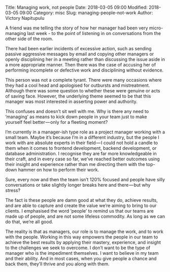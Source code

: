 Title: Managing work, not people
Date: 2018-03-05 09:00
Modified: 2018-03-05 09:00
Category: misc
Slug: managing-people-not-work
Author: Victory Napitupulu

A friend was me telling the story of how her manager had been very micro-managing last week - to the point of listening in on conversations from the other side of the room.

There had been earlier incidents of excessive action, such as sending passive aggressive messages by email and copying other managers or openly disciplining her in a meeting rather than discussing the issue aside in a more appropriate manner. Then there was the case of accusing her of performing incomplete or defective work and disciplining without evidence.

This person was not a complete tyrant. There were many occasions where they had a cool head and apologised for outbursts and mistreatment. Although there was some question to whether these were genuine or acts of saving face. However, the underlying theme seemed to be that this manager was most interested in asserting power and authority.

This confuses and doesn’t sit well with me. Why is there any need to ‘managing’ as means to kick down people in your team just to make yourself feel better — only for a fleeting moment?

I’m currently in a manager-ish type role as a project manager working with a small team. Maybe it’s because I’m in a different industry, but the people I work with are absolute experts in their field — I could not hold a candle to them when it comes to frontend development, backend development, or database administration. I recognise they are far more knowledgeable in their craft, and in every case so far, we’ve reached better outcomes using their insight and experience rather than me directing them with the top-down hammer on how to perform their work.

Sure, every now and then the team isn’t 120% focused and people have silly conversations or take slightly longer breaks here and there — but why stress?

The fact is these people are damn good at what they do, achieve results, and are able to capture and create the value we’re aiming to bring to our clients. I emphasised the word ‘people’ to remind us that our teams are made up of people, and are not some lifeless commodity. As long as we can do that, we’re all good.

The reality is that as managers, our role is to manage the work, and to work with the people.
Working in this way empowers the people in our team to achieve the best results by applying their mastery, experience, and insight to the challenges we seek to overcome. I don’t want to be the type of manager who is the impediment themselves. I want to believe in my team and their ability. And in most cases, when you give people a chance and back them, they’ll thrive and you along with them.
